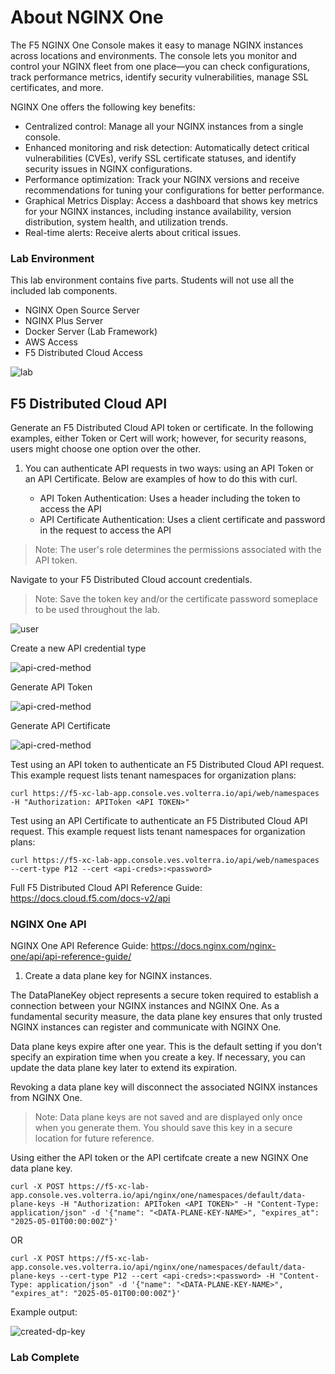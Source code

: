 # About NGINX One

The F5 NGINX One Console makes it easy to manage NGINX instances across locations and environments. The console lets you monitor and control your NGINX fleet from one place—you can check configurations, track performance metrics, identify security vulnerabilities, manage SSL certificates, and more.

NGINX One offers the following key benefits:

- Centralized control: Manage all your NGINX instances from a single console.
- Enhanced monitoring and risk detection: Automatically detect critical vulnerabilities (CVEs), verify SSL certificate statuses, and identify security issues in NGINX configurations.
- Performance optimization: Track your NGINX versions and receive recommendations for tuning your configurations for better performance.
- Graphical Metrics Display: Access a dashboard that shows key metrics for your NGINX instances, including instance availability, version distribution, system health, and utilization trends.
- Real-time alerts: Receive alerts about critical issues.

### Lab Environment

This lab environment contains five parts. Students will not use all the included lab components.

- NGINX Open Source Server
- NGINX Plus Server
- Docker Server (Lab Framework)
- AWS Access
- F5 Distributed Cloud Access

![lab](images/image00.png)

## F5 Distributed Cloud API

Generate an F5 Distributed Cloud API token or certificate. In the following examples, either Token or Cert will work; however, for security reasons, users might choose one option over the other. 

1. You can authenticate API requests in two ways: using an API Token or an API Certificate. Below are examples of how to do this with curl.

    - API Token Authentication: Uses a header including the token to access the API
    - API Certificate Authentication: Uses a client certificate and password in the request to access the API

> Note: The user's role determines the permissions associated with the API token.

Navigate to your F5 Distributed Cloud account credentials.

> Note: Save the token key and/or the certificate password someplace to be used throughout the lab.

![user](images/image01.png)

Create a new API credential type

![api-cred-method](images/image02.png)

Generate API Token

![api-cred-method](images/image03.png)

Generate API Certificate

![api-cred-method](images/image04.png)


Test using an API token to authenticate an F5 Distributed Cloud API request. This example request lists tenant namespaces for organization plans:

```
curl https://f5-xc-lab-app.console.ves.volterra.io/api/web/namespaces -H "Authorization: APIToken <API TOKEN>" 
```

Test using an API Certificate to authenticate an F5 Distributed Cloud API request. This example request lists tenant namespaces for organization plans:

```
curl https://f5-xc-lab-app.console.ves.volterra.io/api/web/namespaces --cert-type P12 --cert <api-creds>:<password>
```

Full F5 Distributed Cloud API Reference Guide: https://docs.cloud.f5.com/docs-v2/api


### NGINX One API

NGINX One API Reference Guide: https://docs.nginx.com/nginx-one/api/api-reference-guide/

1. Create a data plane key for NGINX instances.

The DataPlaneKey object represents a secure token required to establish a connection between your NGINX instances and NGINX One. As a fundamental security measure, the data plane key ensures that only trusted NGINX instances can register and communicate with NGINX One.

Data plane keys expire after one year. This is the default setting if you don't specify an expiration time when you create a key. If necessary, you can update the data plane key later to extend its expiration.

Revoking a data plane key will disconnect the associated NGINX instances from NGINX One.

> Note: Data plane keys are not saved and are displayed only once when you generate them. You should save this key in a secure location for future reference.

Using either the API token or the API certifcate create a new NGINX One data plane key.

```
curl -X POST https://f5-xc-lab-app.console.ves.volterra.io/api/nginx/one/namespaces/default/data-plane-keys -H "Authorization: APIToken <API TOKEN>" -H "Content-Type: application/json" -d '{"name": "<DATA-PLANE-KEY-NAME>", "expires_at": "2025-05-01T00:00:00Z"}'
```

OR

```
curl -X POST https://f5-xc-lab-app.console.ves.volterra.io/api/nginx/one/namespaces/default/data-plane-keys --cert-type P12 --cert <api-creds>:<password> -H "Content-Type: application/json" -d '{"name": "<DATA-PLANE-KEY-NAME>", "expires_at": "2025-05-01T00:00:00Z"}'
```

Example output:

![created-dp-key](images/image05.png)

### Lab Complete